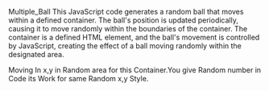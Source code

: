 Multiple_Ball
This JavaScript code generates a random ball that moves within a defined container. The ball's position is updated periodically, causing it to move randomly within the boundaries of the container. The container is a defined HTML element, and the ball's movement is controlled by JavaScript, creating the effect of a ball moving randomly within the designated area.

Moving In x,y in Random area for this Container.You give Random number in Code its Work for same Random x,y Style.
